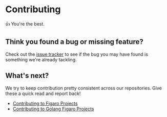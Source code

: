 # Contributing

👍 You're the best.

## Think you found a bug or missing feature?

Check out the [issue tracker](/../../issues) to see if the bug you may have found is something we're already tackling.

## What's next?

We try to keep contribution pretty consistent across our repositories. Give these a quick read and report back!

- [Contributing to Figaro Projects](https://docs.figaro.tech/community/contributing.html)
- [Contributing to Golang Figaro Projects](https://docs.figaro.tech/community/contributing/golang.html)
